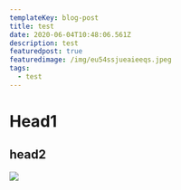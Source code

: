```yaml
---
templateKey: blog-post
title: test
date: 2020-06-04T10:48:06.561Z
description: test
featuredpost: true
featuredimage: /img/eu54ssjueaieeqs.jpeg
tags:
  - test
---
```

# Head1

## head2

![](/img/eu54ssjueaieeqs.jpeg)